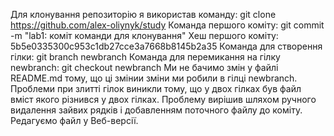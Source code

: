 Для клонування репозиторію я використав команду:
git clone https://github.com/alex-oliynyk/study
Команда першого коміту:
git commit -m "lab1: коміт команди для клонування"
Хеш першого коміту:
5b5e0335300c953c1db27cce3a7668b8145b2a35
Команда для створення гілки:
git branch newbranch
Команда для перемикання на гілку newbranch:
git checkout newbranch
Ми не бачимо змін у файлі README.md тому, що ці змінии зміни ми робили в гілці newbranch.
Проблеми при злитті гілок виникли тому, що у двох гілках був файл вміст якого різнився у двох гілках.
Проблему вирішив шляхом ручного видалення зайвих рядків і добавленням поточного файлу до коміту.
Редагуємо файл у Веб-версії.

